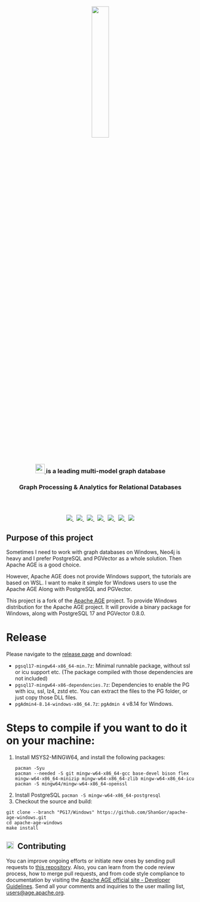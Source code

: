 <br>

<p align="center">
     <img src="https://age.apache.org/age-manual/master/_static/logo.png" width="30%" height="30%">
</p>
<br>

<h3 align="center">
    <a href="https://age.apache.org/age-manual/master/_static/logo.png" target="_blank">
        <img src="https://age.apache.org/age-manual/master/_static/logo.png" height="25" height="30% alt="Apache AGE style="margin: 0 0 -3px 0">
    </a>
    <a href="https://age.apache.org/age-manual/master/_static/logo.png" target="_blank">
    </a>
     is a leading multi-model graph database </h3>
     
</h3>

<h3 align="center">Graph Processing & Analytics for Relational Databases</h3>

<br>


</br>



<p align="center">                                                                                                    
  <a href="https://github.com/apache/age/blob/master/LICENSE">
    <img src="https://img.shields.io/github/license/apache/age"/>
  </a>
  &nbsp;
  <a href="https://github.com/apache/age/releases">
    <img src="https://img.shields.io/badge/Release-v1.5.0-FFA500?labelColor=gray&style=flat&link=https://github.com/apache/age/releases"/>
  </a>
  &nbsp;
  <a href="https://www.postgresql.org/docs/16/index.html">
    <img src="https://img.shields.io/badge/Version-Postgresql 17-00008B?labelColor=gray&style=flat&link=https://www.postgresql.org/docs/16/index.html"/>
  </a>
  &nbsp;
  <a href="https://github.com/apache/age/issues">
    <img src="https://img.shields.io/github/issues/apache/age"/>
  </a>
  &nbsp;
  <a href="https://github.com/apache/age/network/members">
    <img src="https://img.shields.io/github/forks/apache/age"/>
  </a>
  &nbsp;
  <a href="https://github.com/apache/age/stargazers">
    <img src="https://img.shields.io/github/stars/apache/age"/>
  </a>
  &nbsp;
  <a href="https://discord.gg/EuK6EEg3k7">
    <img src="https://img.shields.io/discord/1022177873127280680.svg?label=discord&style=flat&color=5a66f6"></a>
</p>

## Purpose of this project
Sometimes I need to work with graph databases on Windows, Neo4j is heavy and I prefer PostgreSQL and PGVector as a whole solution. Then Apache AGE is a good choice.

However, Apache AGE does not provide Windows support, the tutorials are based on WSL. I want to make it simple for Windows users to use the Apache AGE Along with PostgreSQL and PGVector.

This project is a fork of the [Apache AGE](https://github.com/apache/age) project. To provide Windows distribution for the Apache AGE project.
It will provide a binary package for Windows, along with PostgreSQL 17 and PGVector 0.8.0.

# Release
Please navigate to the [release page](https://github.com/ShanGor/apache-age-windows/releases/tag/PG17%2Fv1.5.0-rc0) and download:
- `pgsql17-mingw64-x86_64-min.7z`: Minimal runnable package, without ssl or icu support etc. (The package compiled with those dependencies are not included)
- `pgsql17-mingw64-x86-dependencies.7z`: Dependencies to enable the PG with icu, ssl, lz4, zstd etc. You can extract the files to the PG folder, or just copy those DLL files.
- `pgAdmin4-8.14-windows-x86_64.7z`: `pgAdmin 4` v8.14 for Windows.

# Steps to compile if you want to do it on your machine:
1. Install MSYS2-MINGW64, and install the following packages:
   ```
   pacman -Syu
   pacman --needed -S git mingw-w64-x86_64-gcc base-devel bison flex mingw-w64-x86_64-minizip mingw-w64-x86_64-zlib mingw-w64-x86_64-icu
   pacman -S mingw64/mingw-w64-x86_64-openssl
   ```
2. Install PostgreSQL
   `pacman -S mingw-w64-x86_64-postgresql`
3. Checkout the source and build:
  ```
  git clone --branch "PG17/Windows" https://github.com/ShanGor/apache-age-windows.git
  cd apache-age-windows
  make install
  ```

<h2><img height="20" src="/img/community.svg">&nbsp;&nbsp;Contributing</h2>

You can improve ongoing efforts or initiate new ones by sending pull requests to [this repository](https://github.com/apache/age).
Also, you can learn from the code review process, how to merge pull requests, and from code style compliance to documentation by visiting the [Apache AGE official site - Developer Guidelines](https://age.apache.org/contribution/guide).
Send all your comments and inquiries to the user mailing list, users@age.apache.org.
